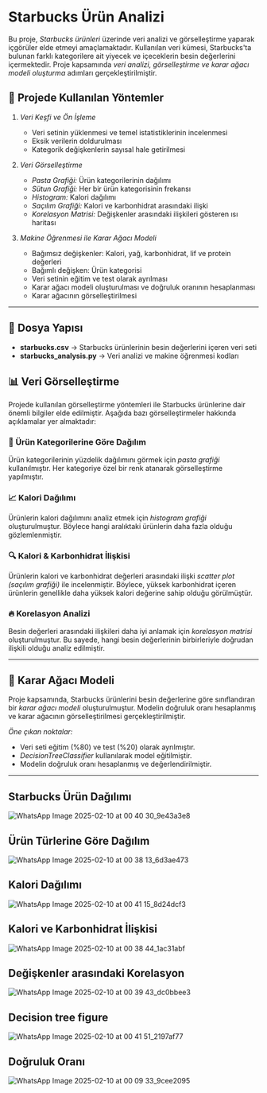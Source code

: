 # Starbucks Ürün Analizi

Bu proje, *Starbucks ürünleri* üzerinde veri analizi ve görselleştirme yaparak içgörüler elde etmeyi amaçlamaktadır. Kullanılan veri kümesi, Starbucks'ta bulunan farklı kategorilere ait yiyecek ve içeceklerin besin değerlerini içermektedir. Proje kapsamında *veri analizi, görselleştirme ve karar ağacı modeli oluşturma* adımları gerçekleştirilmiştir.

## 📌 Projede Kullanılan Yöntemler

1. *Veri Keşfi ve Ön İşleme*
   - Veri setinin yüklenmesi ve temel istatistiklerinin incelenmesi
   - Eksik verilerin doldurulması
   - Kategorik değişkenlerin sayısal hale getirilmesi

2. *Veri Görselleştirme*
   - *Pasta Grafiği:* Ürün kategorilerinin dağılımı
   - *Sütun Grafiği:* Her bir ürün kategorisinin frekansı
   - *Histogram:* Kalori dağılımı
   - *Saçılım Grafiği:* Kalori ve karbonhidrat arasındaki ilişki
   - *Korelasyon Matrisi:* Değişkenler arasındaki ilişkileri gösteren ısı haritası

3. *Makine Öğrenmesi ile Karar Ağacı Modeli*
   - Bağımsız değişkenler: Kalori, yağ, karbonhidrat, lif ve protein değerleri
   - Bağımlı değişken: Ürün kategorisi
   - Veri setinin eğitim ve test olarak ayrılması
   - Karar ağacı modeli oluşturulması ve doğruluk oranının hesaplanması
   - Karar ağacının görselleştirilmesi

---

## 📂 Dosya Yapısı

- **starbucks.csv** → Starbucks ürünlerinin besin değerlerini içeren veri seti
- **starbucks_analysis.py** → Veri analizi ve makine öğrenmesi kodları

## 📊 Veri Görselleştirme

Projede kullanılan görselleştirme yöntemleri ile Starbucks ürünlerine dair önemli bilgiler elde edilmiştir. Aşağıda bazı görselleştirmeler hakkında açıklamalar yer almaktadır:

### 🎯 Ürün Kategorilerine Göre Dağılım

Ürün kategorilerinin yüzdelik dağılımını görmek için *pasta grafiği* kullanılmıştır. Her kategoriye özel bir renk atanarak görselleştirme yapılmıştır.

### 📈 Kalori Dağılımı

Ürünlerin kalori dağılımını analiz etmek için *histogram grafiği* oluşturulmuştur. Böylece hangi aralıktaki ürünlerin daha fazla olduğu gözlemlenmiştir.

### 🔍 Kalori & Karbonhidrat İlişkisi

Ürünlerin kalori ve karbonhidrat değerleri arasındaki ilişki *scatter plot (saçılım grafiği)* ile incelenmiştir. Böylece, yüksek karbonhidrat içeren ürünlerin genellikle daha yüksek kalori değerine sahip olduğu görülmüştür.

### 🔥 Korelasyon Analizi

Besin değerleri arasındaki ilişkileri daha iyi anlamak için *korelasyon matrisi* oluşturulmuştur. Bu sayede, hangi besin değerlerinin birbirleriyle doğrudan ilişkili olduğu analiz edilmiştir.

---

## 🧠 Karar Ağacı Modeli

Proje kapsamında, Starbucks ürünlerini besin değerlerine göre sınıflandıran bir *karar ağacı modeli* oluşturulmuştur. Modelin doğruluk oranı hesaplanmış ve karar ağacının görselleştirilmesi gerçekleştirilmiştir.

*Öne çıkan noktalar:*
- Veri seti eğitim (%80) ve test (%20) olarak ayrılmıştır.
- *DecisionTreeClassifier* kullanılarak model eğitilmiştir.
- Modelin doğruluk oranı hesaplanmış ve değerlendirilmiştir.

---

## Starbucks Ürün Dağılımı 
![WhatsApp Image 2025-02-10 at 00 40 30_9e43a3e8](https://github.com/user-attachments/assets/dc709e0f-641f-4270-a026-8fbea515ef78)
## Ürün Türlerine Göre Dağılım
![WhatsApp Image 2025-02-10 at 00 38 13_6d3ae473](https://github.com/user-attachments/assets/3af37684-1350-4563-be01-0fc8a43d89ab)
## Kalori Dağılımı 
![WhatsApp Image 2025-02-10 at 00 41 15_8d24dcf3](https://github.com/user-attachments/assets/737ab01f-8a33-424c-bbb7-d9845d971cb0)
## Kalori ve Karbonhidrat İlişkisi
![WhatsApp Image 2025-02-10 at 00 38 44_1ac31abf](https://github.com/user-attachments/assets/cf2bc9cf-a783-4f70-9b2a-aa6e8f4969b3)
## Değişkenler arasındaki Korelasyon
![WhatsApp Image 2025-02-10 at 00 39 43_dc0bbee3](https://github.com/user-attachments/assets/74b70843-4eb5-4445-ba5c-3188c0c82a9f)
## Decision tree figure
![WhatsApp Image 2025-02-10 at 00 41 51_2197af77](https://github.com/user-attachments/assets/c059ca57-22a6-4bd6-a41c-038459723d0b)
## Doğruluk Oranı 
![WhatsApp Image 2025-02-10 at 00 09 33_9cee2095](https://github.com/user-attachments/assets/2e88d70c-9731-49ce-a505-6f5615c9bcf1)








